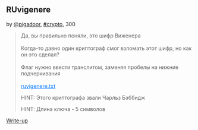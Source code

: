 ## RUvigenere
by [@pigadoor](https://t.me/pigadoor), [#crypto](/README.md#crypto), 300

> Да, вы правильно поняли, это шифр Виженера<br><br>Когда-то давно один криптограф смог взломать этот шифр, но как он это сделал?<br><br>Флаг нужно ввести транслитом, заменяя пробелы на нижние подчеркивания<br><br><a style="color:#0077FF" href="ruvigenere.txt"  download>ruvigenere.txt</a>
> 
> HINT: Этого криптографа звали Чарльз Бэббидж
> 
> HINT: Длина ключа - 5 символов


[Write-up](WRITEUP.md)